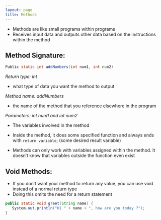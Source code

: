```yaml
---
layout: page
title: Methods
---
```


- Methods are like small programs within programs
- Receives input data and outputs other data based on the instructions within the method

## Method Signature:

```java
Public static int addNumbers(int num1, int num2)
```

*Return type: int*

- what type of data you want the method to output


*Method name: addNumbers*

- the name of the method that you reference elsewhere in the program


*Parameters: int num1 and int num2*

- The variables involved in the method  

- Inside the method, it does some specified function and always ends with `return variable`; (some desired result variable)
- Methods can only work with variables assigned within the method. It doesn’t know that variables outside the function even exist

## Void Methods:
- If you don’t want your method to return any value, you can use void instead of a normal return type
- Doing this omits the need for a return statement

```java
public static void greet(String name) {
   System.out.println("Hi " + name + ", how are you today ?");
}
```

